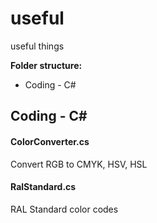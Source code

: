 # useful
useful things

**Folder structure:**

- Coding - C#

## Coding - C#

#### ColorConverter.cs
Convert RGB to CMYK, HSV, HSL
#### RalStandard.cs
RAL Standard color codes
